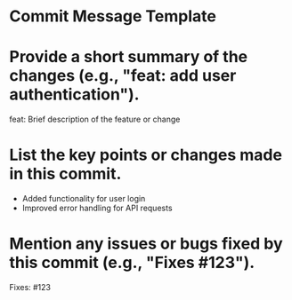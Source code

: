 # Commit Message Template

# Provide a short summary of the changes (e.g., "feat: add user authentication").
feat: Brief description of the feature or change

# List the key points or changes made in this commit.
- Added functionality for user login
- Improved error handling for API requests

# Mention any issues or bugs fixed by this commit (e.g., "Fixes #123").
Fixes: #123